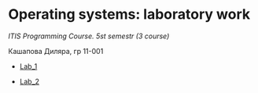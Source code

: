 # Operating systems: laboratory work
*ITIS Programming Course. 5st semestr (3 course)*

Кашапова Диляра, гр 11-001

* [Lab_1](https://docs.itiscl.ru/2022-2023/os/practice/task1.html)

* [Lab_2](https://docs.itiscl.ru/2022-2023/os/practice/task2.html)
